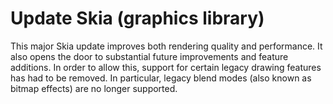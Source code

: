# Update Skia (graphics library)

This major Skia update improves both rendering quality and performance.
It also opens the door to substantial future improvements and feature
additions. In order to allow this, support for certain legacy drawing
features has had to be removed. In particular, legacy blend modes (also
known as bitmap effects) are no longer supported.

